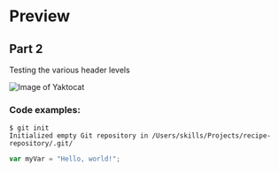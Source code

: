 # Preview
## Part 2
Testing the various header levels

![Image of Yaktocat](https://octodex.github.com/images/yaktocat.png)


### Code examples:

```
$ git init
Initialized empty Git repository in /Users/skills/Projects/recipe-repository/.git/
```

``` javascript
var myVar = "Hello, world!";
```
